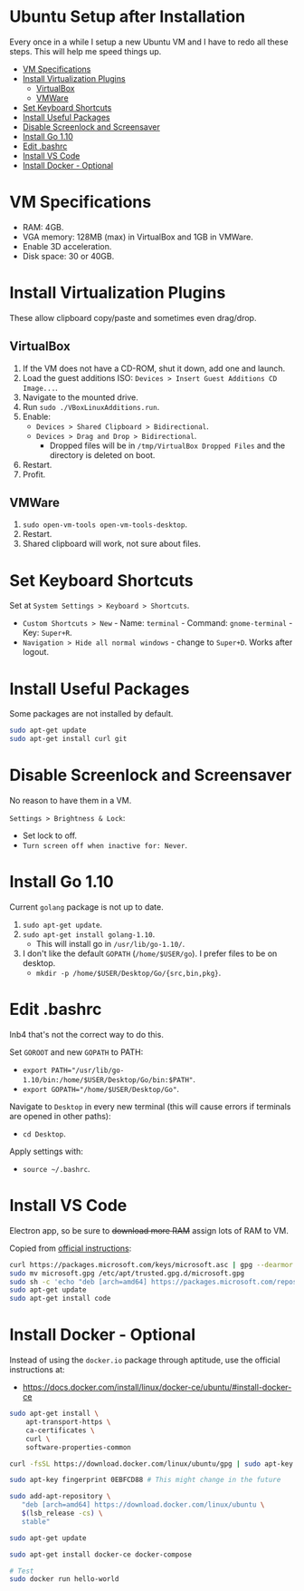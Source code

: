 # Ubuntu Setup after Installation
Every once in a while I setup a new Ubuntu VM and I have to redo all these steps. This will help me speed things up.

<!-- MarkdownTOC -->

- [VM Specifications](#vm-specifications)
- [Install Virtualization Plugins](#install-virtualization-plugins)
  - [VirtualBox](#virtualbox)
  - [VMWare](#vmware)
- [Set Keyboard Shortcuts](#set-keyboard-shortcuts)
- [Install Useful Packages](#install-useful-packages)
- [Disable Screenlock and Screensaver](#disable-screenlock-and-screensaver)
- [Install Go 1.10](#install-go-110)
- [Edit .bashrc](#edit-bashrc)
- [Install VS Code](#install-vs-code)
- [Install Docker - Optional](#install-docker---optional)

<!-- /MarkdownTOC -->

<a id="vm-specifications"></a>
# VM Specifications

- RAM: 4GB.
- VGA memory: 128MB (max) in VirtualBox and 1GB in VMWare.
- Enable 3D acceleration.
- Disk space: 30 or 40GB.

<a id="install-virtualization-plugins"></a>
# Install Virtualization Plugins
These allow clipboard copy/paste and sometimes even drag/drop.

<a id="virtualbox"></a>
## VirtualBox

1. If the VM does not have a CD-ROM, shut it down, add one and launch.
2. Load the guest additions ISO: `Devices > Insert Guest Additions CD Image...`.
3. Navigate to the mounted drive.
4. Run `sudo ./VBoxLinuxAdditions.run`.
5. Enable:
    - `Devices > Shared Clipboard > Bidirectional`.
    - `Devices > Drag and Drop > Bidirectional`.
        - Dropped files will be in `/tmp/VirtualBox Dropped Files` and the directory is deleted on boot.
6. Restart.
7. Profit.

<a id="vmware"></a>
## VMWare

1. `sudo open-vm-tools open-vm-tools-desktop`.
2. Restart.
3. Shared clipboard will work, not sure about files.

<a id="set-keyboard-shortcuts"></a>
# Set Keyboard Shortcuts
Set at `System Settings > Keyboard > Shortcuts`.

- `Custom Shortcuts > New` - Name: `terminal` - Command: `gnome-terminal` - Key: `Super+R`.
- `Navigation > Hide all normal windows` - change to `Super+D`. Works after logout.

<a id="install-useful-packages"></a>
# Install Useful Packages
Some packages are not installed by default.

``` bash
sudo apt-get update
sudo apt-get install curl git
```

<a id="disable-screenlock-and-screensaver"></a>
# Disable Screenlock and Screensaver
No reason to have them in a VM.

`Settings > Brightness & Lock`:
- Set lock to off.
- `Turn screen off when inactive for: Never`.

<a id="install-go-110"></a>
# Install Go 1.10
Current `golang` package is not up to date.

1. `sudo apt-get update`.
2. `sudo apt-get install golang-1.10`.
    - This will install go in `/usr/lib/go-1.10/`.
3. I don't like the default `GOPATH` (`/home/$USER/go`). I prefer files to be on desktop.
    - `mkdir -p /home/$USER/Desktop/Go/{src,bin,pkg}`.

<a id="edit-bashrc"></a>
# Edit .bashrc
Inb4 that's not the correct way to do this.

Set `GOROOT` and new `GOPATH` to PATH:
- `export PATH="/usr/lib/go-1.10/bin:/home/$USER/Desktop/Go/bin:$PATH"`.
- `export GOPATH="/home/$USER/Desktop/Go"`.

Navigate to `Desktop` in every new terminal (this will cause errors if terminals are opened in other paths):

- `cd Desktop`.

Apply settings with:

- `source ~/.bashrc`.

<a id="install-vs-code"></a>
# Install VS Code
Electron app, so be sure to ~~download more RAM~~ assign lots of RAM to VM.

Copied from [official instructions][vs_code_official_installation]:

``` bash
curl https://packages.microsoft.com/keys/microsoft.asc | gpg --dearmor > microsoft.gpg
sudo mv microsoft.gpg /etc/apt/trusted.gpg.d/microsoft.gpg
sudo sh -c 'echo "deb [arch=amd64] https://packages.microsoft.com/repos/vscode stable main" > /etc/apt/sources.list.d/vscode.list'
sudo apt-get update
sudo apt-get install code
```

<a id="install-docker---optional"></a>
# Install Docker - Optional
Instead of using the `docker.io` package through aptitude, use the official instructions at:

- https://docs.docker.com/install/linux/docker-ce/ubuntu/#install-docker-ce

``` bash
sudo apt-get install \
    apt-transport-https \
    ca-certificates \
    curl \
    software-properties-common

curl -fsSL https://download.docker.com/linux/ubuntu/gpg | sudo apt-key add -

sudo apt-key fingerprint 0EBFCD88 # This might change in the future

sudo add-apt-repository \
   "deb [arch=amd64] https://download.docker.com/linux/ubuntu \
   $(lsb_release -cs) \
   stable"

sudo apt-get update

sudo apt-get install docker-ce docker-compose

# Test
sudo docker run hello-world
```

<!-- Links -->
[vs_code_official_installation]: https://code.visualstudio.com/docs/setup/linux#_installation
